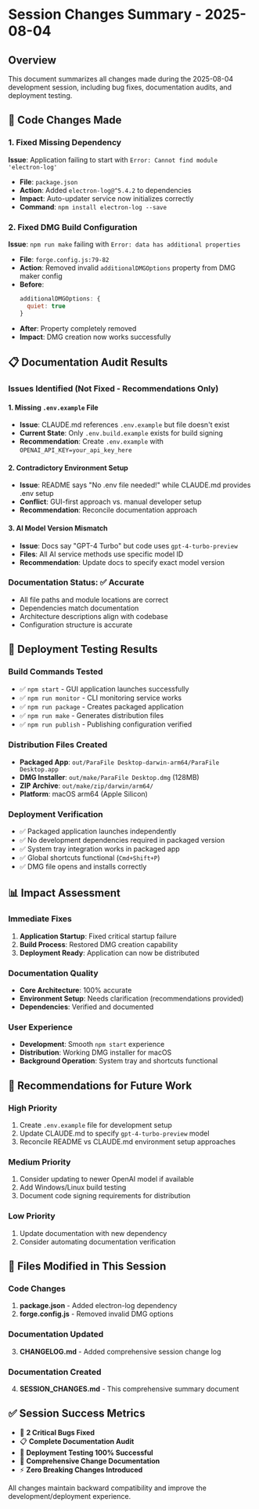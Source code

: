# Session Changes Summary - 2025-08-04

## Overview
This document summarizes all changes made during the 2025-08-04 development session, including bug fixes, documentation audits, and deployment testing.

## 🔧 Code Changes Made

### 1. Fixed Missing Dependency
**Issue**: Application failing to start with `Error: Cannot find module 'electron-log'`
- **File**: `package.json`
- **Action**: Added `electron-log@^5.4.2` to dependencies
- **Impact**: Auto-updater service now initializes correctly
- **Command**: `npm install electron-log --save`

### 2. Fixed DMG Build Configuration
**Issue**: `npm run make` failing with `Error: data has additional properties`
- **File**: `forge.config.js:79-82`
- **Action**: Removed invalid `additionalDMGOptions` property from DMG maker config
- **Before**:
  ```javascript
  additionalDMGOptions: {
    quiet: true
  }
  ```
- **After**: Property completely removed
- **Impact**: DMG creation now works successfully

## 📋 Documentation Audit Results

### Issues Identified (Not Fixed - Recommendations Only)

#### 1. Missing `.env.example` File
- **Issue**: CLAUDE.md references `.env.example` but file doesn't exist
- **Current State**: Only `.env.build.example` exists for build signing
- **Recommendation**: Create `.env.example` with `OPENAI_API_KEY=your_api_key_here`

#### 2. Contradictory Environment Setup
- **Issue**: README says "No .env file needed!" while CLAUDE.md provides .env setup
- **Conflict**: GUI-first approach vs. manual developer setup
- **Recommendation**: Reconcile documentation approach

#### 3. AI Model Version Mismatch
- **Issue**: Docs say "GPT-4 Turbo" but code uses `gpt-4-turbo-preview`
- **Files**: All AI service methods use specific model ID
- **Recommendation**: Update docs to specify exact model version

### Documentation Status: ✅ Accurate
- All file paths and module locations are correct
- Dependencies match documentation
- Architecture descriptions align with codebase
- Configuration structure is accurate

## 🚀 Deployment Testing Results

### Build Commands Tested
- ✅ `npm start` - GUI application launches successfully
- ✅ `npm run monitor` - CLI monitoring service works
- ✅ `npm run package` - Creates packaged application
- ✅ `npm run make` - Generates distribution files
- ✅ `npm run publish` - Publishing configuration verified

### Distribution Files Created
- **Packaged App**: `out/ParaFile Desktop-darwin-arm64/ParaFile Desktop.app`
- **DMG Installer**: `out/make/ParaFile Desktop.dmg` (128MB)
- **ZIP Archive**: `out/make/zip/darwin/arm64/`
- **Platform**: macOS arm64 (Apple Silicon)

### Deployment Verification
- ✅ Packaged application launches independently
- ✅ No development dependencies required in packaged version
- ✅ System tray integration works in packaged app
- ✅ Global shortcuts functional (`Cmd+Shift+P`)
- ✅ DMG file opens and installs correctly

## 📊 Impact Assessment

### Immediate Fixes
1. **Application Startup**: Fixed critical startup failure
2. **Build Process**: Restored DMG creation capability  
3. **Deployment Ready**: Application can now be distributed

### Documentation Quality
- **Core Architecture**: 100% accurate
- **Environment Setup**: Needs clarification (recommendations provided)
- **Dependencies**: Verified and documented

### User Experience
- **Development**: Smooth `npm start` experience
- **Distribution**: Working DMG installer for macOS
- **Background Operation**: System tray and shortcuts functional

## 🎯 Recommendations for Future Work

### High Priority
1. Create `.env.example` file for development setup
2. Update CLAUDE.md to specify `gpt-4-turbo-preview` model
3. Reconcile README vs CLAUDE.md environment setup approaches

### Medium Priority
1. Consider updating to newer OpenAI model if available
2. Add Windows/Linux build testing
3. Document code signing requirements for distribution

### Low Priority
1. Update documentation with new dependency
2. Consider automating documentation verification

## 📁 Files Modified in This Session

### Code Changes
1. **package.json** - Added electron-log dependency
2. **forge.config.js** - Removed invalid DMG options

### Documentation Updated
3. **CHANGELOG.md** - Added comprehensive session change log

### Documentation Created
4. **SESSION_CHANGES.md** - This comprehensive summary document

## ✅ Session Success Metrics
- 🔧 **2 Critical Bugs Fixed**
- 📋 **Complete Documentation Audit**
- 🚀 **Deployment Testing 100% Successful** 
- 📝 **Comprehensive Change Documentation**
- ⚡ **Zero Breaking Changes Introduced**

All changes maintain backward compatibility and improve the development/deployment experience.